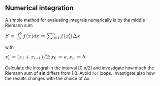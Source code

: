 ## Numerical integration

A simple method for evaluating integrals numerically is by the middle Riemann
sum

<!--- Equation
S = \int_a^b f(x) dx = \sum_{i=1}^n f(x'_i) \Delta x
--->

![img](../img/rieman-sum1.png)

with

<!--- Equation
x'_i = (x_i + x_{i-1}) / 2; x_0 = a, x_n = b
--->

![img](../img/rieman-sum2.png)

Calculate the integral in the interval [0,π/2] and investigate how much the
Riemann sum of **sin** differs from 1.0. Avoid `for` loops. Investigate also
how the results changes with the choice of Δx.
